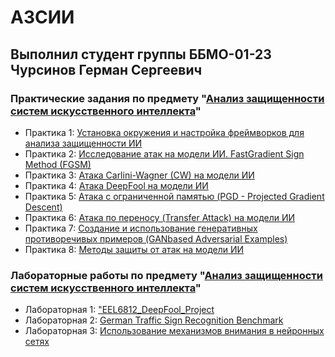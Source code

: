 # АЗСИИ
## Выполнил студент группы ББМО-01-23 Чурсинов Герман Сергеевич

### Практические задания по предмету "[Анализ защищенности систем искусственного интеллекта](https://online-edu.mirea.ru/course/view.php?id=11846)"
- Практика 1: [Установка окружения и настройка фреймворков для анализа защищенности ИИ](https://github.com/l-Il/AZSII/blob/main/prz_1/prz_1.ipynb)
- Практика 2: [Исследование атак на модели ИИ. FastGradient Sign Method (FGSM)](https://github.com/l-Il/AZSII/blob/main/prz_2/prz_2.ipynb)
- Практика 3: [Атака Carlini-Wagner (CW) на модели ИИ](https://github.com/l-Il/AZSII/blob/main/prz_3/prz_3.ipynb)
- Практика 4: [Атака DeepFool на модели ИИ](https://github.com/l-Il/AZSII/blob/main/prz_4/prz_4.ipynb)
- Практика 5: [Атака с ограниченной памятью (PGD - Projected Gradient Descent)](https://github.com/l-Il/AZSII/blob/main/prz_5/prz_5.ipynb)
- Практика 6: [Атака по переносу (Transfer Attack) на модели ИИ](https://github.com/l-Il/AZSII/blob/main/prz_6/prz_6.ipynb)
- Практика 7: [Создание и использование генеративных противоречивых примеров (GANbased Adversarial Examples)](https://github.com/l-Il/AZSII/blob/main/prz_7/prz_7.ipynb)
- Практика 8: [Методы защиты от атак на модели ИИ](https://github.com/l-Il/AZSII/blob/main/prz_8/prz_8.ipynb)

### Лабораторные работы по предмету "[Анализ защищенности систем искусственного интеллекта](https://online-edu.mirea.ru/course/view.php?id=11846)"
- Лабораторная 1: ["EEL6812_DeepFool_Project](https://github.com/l-Il/AZSII/blob/main/lab_1/%D0%91%D0%91%D0%9C%D0%9E-01-23%20%D0%A7%D1%83%D1%80%D1%81%D0%B8%D0%BD%D0%BE%D0%B2%20%D0%93%D0%B5%D1%80%D0%BC%D0%B0%D0%BD%20%D0%90%D0%97%D0%A1%D0%98%D0%98%20%D0%9B%D0%B0%D0%B1_1.ipynb)
- Лабораторная 2: [German Traffic Sign Recognition Benchmark](https://github.com/l-Il/AZSII/blob/main/lab_2/%D0%91%D0%91%D0%9C%D0%9E_01_23_%D0%A7%D1%83%D1%80%D1%81%D0%B8%D0%BD%D0%BE%D0%B2_%D0%93%D0%B5%D1%80%D0%BC%D0%B0%D0%BD_%D0%90%D0%97%D0%A1%D0%98%D0%98_%D0%9B%D0%B0%D0%B1_2_1.ipynb)
- Лабораторная 3: [Использование механизмов внимания в нейронных сетях](https://github.com/l-Il/AZSII/blob/main/lab_3/lab_3.ipynb)